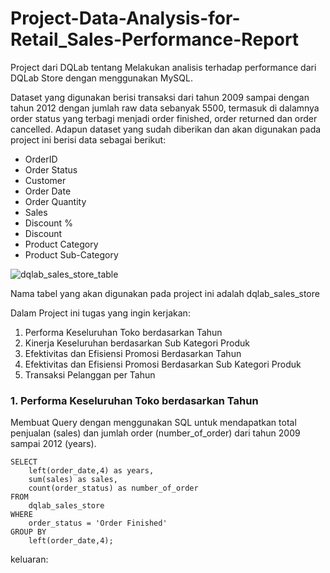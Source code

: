 # Project-Data-Analysis-for-Retail_Sales-Performance-Report
Project dari  DQLab tentang Melakukan analisis terhadap performance dari DQLab Store dengan menggunakan MySQL.

Dataset yang digunakan berisi transaksi dari tahun 2009 sampai dengan tahun 2012 dengan jumlah raw data sebanyak 5500, termasuk di dalamnya order status yang terbagi menjadi order finished, order returned dan order cancelled. Adapun dataset yang sudah diberikan dan akan digunakan pada project ini berisi data sebagai berikut:
* OrderID
* Order Status
* Customer
* Order Date
* Order Quantity
* Sales
* Discount %
* Discount
* Product Category
* Product Sub-Category
  
![dqlab_sales_store_table](https://user-images.githubusercontent.com/72337233/95158070-e90f2380-07c4-11eb-99e7-629354aedad9.png)

Nama tabel yang akan digunakan pada project ini adalah dqlab_sales_store

Dalam Project ini tugas yang ingin kerjakan:
1. Performa Keseluruhan Toko berdasarkan Tahun
2. Kinerja Keseluruhan berdasarkan Sub Kategori Produk
3. Efektivitas dan Efisiensi Promosi Berdasarkan Tahun
4. Efektivitas dan Efisiensi Promosi Berdasarkan Sub Kategori Produk
5. Transaksi Pelanggan per Tahun

### 1. Performa Keseluruhan Toko berdasarkan Tahun
Membuat Query dengan menggunakan SQL untuk mendapatkan total penjualan (sales) dan jumlah order (number_of_order) dari tahun 2009 sampai 2012 (years).

```
SELECT 
	left(order_date,4) as years,
	sum(sales) as sales,
	count(order_status) as number_of_order 
FROM 
	dqlab_sales_store
WHERE 
	order_status = 'Order Finished'
GROUP BY 
	left(order_date,4);
```
keluaran:

